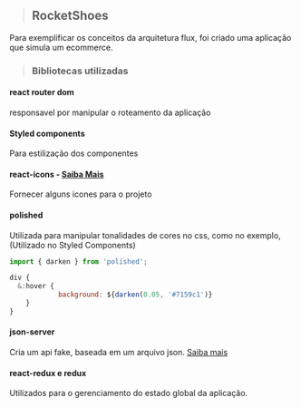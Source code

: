 > ## RocketShoes

Para exemplificar os conceitos da arquitetura flux, foi criado uma aplicação que simula um ecommerce.

> ### Bibliotecas utilizadas

#### react router dom 
responsavel por manipular o roteamento da aplicação

#### Styled components 
Para estilização dos componentes

#### react-icons - [Saiba Mais](https://react-icons.netlify.com/#/)
Fornecer alguns icones para o projeto


#### polished 
Utilizada para manipular tonalidades de cores no css, como no exemplo,(Utilizado no Styled Components)
```Javascript
import { darken } from 'polished';

div {
  &:hover {
            background: ${darken(0.05, '#7159c1')}
    }
}
```

#### json-server
Cria um api fake, baseada em um arquivo json. [Saiba mais](https://github.com/typicode/json-server)

#### react-redux e redux
Utilizados para o gerenciamento do estado global da aplicação.